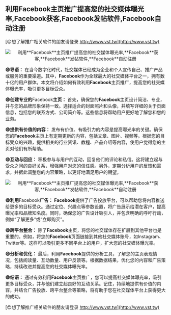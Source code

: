 ## **利用**Facebook**主页推广提高您的社交媒体曝光率,**Facebook**获客,**Facebook**发帖软件,**Facebook**自动注册**

[😍想了解推广相关软件的朋友请登录 http://www.vst.tw](http://www.vst.tw)

 <center><img src="https://vst.tw/MP4/tuiguang/png/0.png" alt="利用**Facebook**主页推广提高您的社交媒体曝光率,**Facebook**获客,**Facebook**发帖软件,**Facebook**自动注册"></center>

**😄导语：**
在当今数字化时代，社交媒体已经成为企业和个人宣传自己、推广产品或服务的重要渠道。其中，**Facebook**作为全球最大的社交媒体平台之一，拥有数十亿的用户群体。本文将介绍如何有效利用**Facebook**主页推广，提高您的社交媒体曝光率，吸引更多目标受众。

**😄创建专业的**Facebook**主页：**
首先，确保您的**Facebook**主页设计简洁、专业，并与您的品牌形象保持一致。选择适合的封面照片和头像，并填写详细的关于页面信息，包括您的联系方式、公司简介等。这些信息将帮助用户更好地了解您和您的业务。

**😄提供有价值的内容：**
发布有价值、有吸引力的内容是提高曝光率的关键。确保您的**Facebook**主页上有定期更新的内容，包括文章、图片、视频等。根据您的目标受众的兴趣，提供相关的行业资讯、教程、产品介绍等内容，使用户觉得您的主页对他们有所帮助。

**😄互动与回应：**
积极参与与用户的互动，回复他们的评论和私信。这将建立起与受众之间的良好关系，增强用户对您的信任感。另外，定期分析用户的反馈和需求，并据此调整您的内容策略，以更好地满足用户的期望。

 <center><img src="https://vst.tw/MP4/tuiguang/png/3.png" alt="利用**Facebook**主页推广提高您的社交媒体曝光率,**Facebook**获客,**Facebook**发帖软件,**Facebook**自动注册"></center>

**😄利用**Facebook**广告：**
**Facebook**提供了广告投放平台，可以帮助您将内容推送给更多的目标受众。通过定位、兴趣点等参数设置，将广告展示给潜在客户，提高曝光率和品牌知名度。同时，确保您的广告设计吸引人，并包含明确的呼吁行动，例如“了解更多”或“立即购买”。

**😄跨平台整合：**
除了**Facebook**主页，将您的社交媒体存在扩展到其他平台也是重要的。例如，将您的**Facebook**页面链接到其他社交媒体账号，如Instagram、Twitter等。这样可以吸引更多不同平台上的用户，扩大您的社交媒体曝光率。

**😄分析和优化：**
最后，利用**Facebook**提供的分析工具，了解您的主页表现情况，包括阅读量、互动数量、用户反馈等。根据数据结果，优化您的内容和广告策略，持续改进并提高您的社交媒体曝光率。

**😄结语：**
通过有效利用**Facebook**主页推广，您可以提高社交媒体曝光率，吸引更多目标受众，并与他们建立起良好的互动关系。记住，持续地提供有价值的内容，并结合广告投放、跨平台整合等策略，将有助于您在社交媒体平台上获得更大的成功。

[😍想了解推广相关软件的朋友请登录 http://www.vst.tw](http://www.vst.tw)



